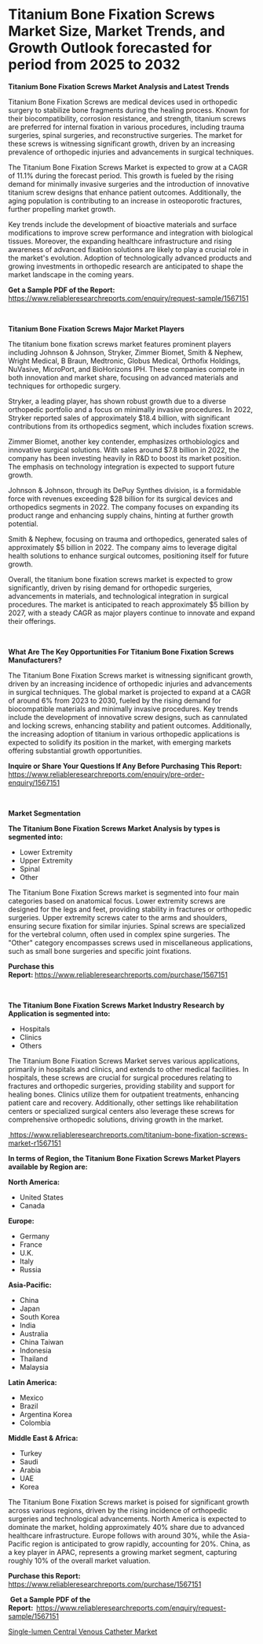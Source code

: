 <p><h1>Titanium Bone Fixation Screws Market Size, Market Trends, and Growth Outlook forecasted for period from 2025 to 2032</h1></p><p><strong>Titanium Bone Fixation Screws Market Analysis and Latest Trends</strong></p>
<p><p>Titanium Bone Fixation Screws are medical devices used in orthopedic surgery to stabilize bone fragments during the healing process. Known for their biocompatibility, corrosion resistance, and strength, titanium screws are preferred for internal fixation in various procedures, including trauma surgeries, spinal surgeries, and reconstructive surgeries. The market for these screws is witnessing significant growth, driven by an increasing prevalence of orthopedic injuries and advancements in surgical techniques.</p><p>The Titanium Bone Fixation Screws Market is expected to grow at a CAGR of 11.1% during the forecast period. This growth is fueled by the rising demand for minimally invasive surgeries and the introduction of innovative titanium screw designs that enhance patient outcomes. Additionally, the aging population is contributing to an increase in osteoporotic fractures, further propelling market growth. </p><p>Key trends include the development of bioactive materials and surface modifications to improve screw performance and integration with biological tissues. Moreover, the expanding healthcare infrastructure and rising awareness of advanced fixation solutions are likely to play a crucial role in the market's evolution. Adoption of technologically advanced products and growing investments in orthopedic research are anticipated to shape the market landscape in the coming years.</p></p>
<p><strong>Get a Sample PDF of the Report:&nbsp;</strong> <a href="https://www.reliableresearchreports.com/enquiry/request-sample/1567151?utm_campaign=2737&utm_medium=2&utm_source=Github&utm_content=ia&utm_term=22032025&utm_id=titanium-bone-fixation-screws">https://www.reliableresearchreports.com/enquiry/request-sample/1567151</a></p>
<p>&nbsp;</p>
<p><strong>Titanium Bone Fixation Screws Major Market Players</strong></p>
<p><p>The titanium bone fixation screws market features prominent players including Johnson & Johnson, Stryker, Zimmer Biomet, Smith & Nephew, Wright Medical, B Braun, Medtronic, Globus Medical, Orthofix Holdings, NuVasive, MicroPort, and BioHorizons IPH. These companies compete in both innovation and market share, focusing on advanced materials and techniques for orthopedic surgery.</p><p>Stryker, a leading player, has shown robust growth due to a diverse orthopedic portfolio and a focus on minimally invasive procedures. In 2022, Stryker reported sales of approximately $18.4 billion, with significant contributions from its orthopedics segment, which includes fixation screws.</p><p>Zimmer Biomet, another key contender, emphasizes orthobiologics and innovative surgical solutions. With sales around $7.8 billion in 2022, the company has been investing heavily in R&D to boost its market position. The emphasis on technology integration is expected to support future growth.</p><p>Johnson & Johnson, through its DePuy Synthes division, is a formidable force with revenues exceeding $28 billion for its surgical devices and orthopedics segments in 2022. The company focuses on expanding its product range and enhancing supply chains, hinting at further growth potential.</p><p>Smith & Nephew, focusing on trauma and orthopedics, generated sales of approximately $5 billion in 2022. The company aims to leverage digital health solutions to enhance surgical outcomes, positioning itself for future growth.</p><p>Overall, the titanium bone fixation screws market is expected to grow significantly, driven by rising demand for orthopedic surgeries, advancements in materials, and technological integration in surgical procedures. The market is anticipated to reach approximately $5 billion by 2027, with a steady CAGR as major players continue to innovate and expand their offerings.</p></p>
<p>&nbsp;</p>
<p><strong>What Are The Key Opportunities For Titanium Bone Fixation Screws Manufacturers?</strong></p>
<p><p>The Titanium Bone Fixation Screws market is witnessing significant growth, driven by an increasing incidence of orthopedic injuries and advancements in surgical techniques. The global market is projected to expand at a CAGR of around 6% from 2023 to 2030, fueled by the rising demand for biocompatible materials and minimally invasive procedures. Key trends include the development of innovative screw designs, such as cannulated and locking screws, enhancing stability and patient outcomes. Additionally, the increasing adoption of titanium in various orthopedic applications is expected to solidify its position in the market, with emerging markets offering substantial growth opportunities.</p></p>
<p><strong>Inquire or Share Your Questions If Any Before Purchasing This Report:</strong> <a href="https://www.reliableresearchreports.com/enquiry/pre-order-enquiry/1567151?utm_campaign=2737&utm_medium=2&utm_source=Github&utm_content=ia&utm_term=22032025&utm_id=titanium-bone-fixation-screws">https://www.reliableresearchreports.com/enquiry/pre-order-enquiry/1567151</a></p>
<p>&nbsp;</p>
<p><strong>Market Segmentation</strong></p>
<p><strong>The Titanium Bone Fixation Screws Market Analysis by types is segmented into:</strong></p>
<p><ul><li>Lower Extremity</li><li>Upper Extremity</li><li>Spinal</li><li>Other</li></ul></p>
<p><p>The Titanium Bone Fixation Screws market is segmented into four main categories based on anatomical focus. Lower extremity screws are designed for the legs and feet, providing stability in fractures or orthopedic surgeries. Upper extremity screws cater to the arms and shoulders, ensuring secure fixation for similar injuries. Spinal screws are specialized for the vertebral column, often used in complex spine surgeries. The "Other" category encompasses screws used in miscellaneous applications, such as small bone surgeries and specific joint fixations.</p></p>
<p><strong>Purchase this Report:&nbsp;</strong><a href="https://www.reliableresearchreports.com/purchase/1567151?utm_campaign=2737&utm_medium=2&utm_source=Github&utm_content=ia&utm_term=22032025&utm_id=titanium-bone-fixation-screws">https://www.reliableresearchreports.com/purchase/1567151</a></p>
<p>&nbsp;</p>
<p><strong>The Titanium Bone Fixation Screws Market Industry Research by Application is segmented into:</strong></p>
<p><ul><li>Hospitals</li><li>Clinics</li><li>Others</li></ul></p>
<p><p>The Titanium Bone Fixation Screws Market serves various applications, primarily in hospitals and clinics, and extends to other medical facilities. In hospitals, these screws are crucial for surgical procedures relating to fractures and orthopedic surgeries, providing stability and support for healing bones. Clinics utilize them for outpatient treatments, enhancing patient care and recovery. Additionally, other settings like rehabilitation centers or specialized surgical centers also leverage these screws for comprehensive orthopedic solutions, driving growth in the market.</p></p>
<p><a href="https://www.reliableresearchreports.com/titanium-bone-fixation-screws-market-r1567151?utm_campaign=2737&utm_medium=2&utm_source=Github&utm_content=ia&utm_term=22032025&utm_id=titanium-bone-fixation-screws">&nbsp;https://www.reliableresearchreports.com/titanium-bone-fixation-screws-market-r1567151</a></p>
<p><strong>In terms of Region, the Titanium Bone Fixation Screws Market Players available by Region are:</strong></p>
<p>
    <p> <strong> North America: </strong>
        <ul>
            <li>United States</li>
            <li>Canada</li>
        </ul>
        </p> 
    <p> <strong> Europe: </strong>
        <ul>
            <li>Germany</li>
            <li>France</li>
            <li>U.K.</li>
            <li>Italy</li>
            <li>Russia</li>
        </ul>
        </p> 
    <p> <strong> Asia-Pacific: </strong>
        <ul>
            <li>China</li>
            <li>Japan</li>
            <li>South Korea</li>
            <li>India</li>
            <li>Australia</li>
            <li>China Taiwan</li>
            <li>Indonesia</li>
            <li>Thailand</li>
            <li>Malaysia</li>
        </ul>
        </p> 
    <p> <strong> Latin America: </strong>
        <ul>
            <li>Mexico</li>
            <li>Brazil</li>
            <li>Argentina Korea</li>
            <li>Colombia</li>
        </ul>
        </p> 
    <p> <strong> Middle East & Africa: </strong>
        <ul>
            <li>Turkey</li>
            <li>Saudi</li>
            <li>Arabia</li>
            <li>UAE</li>
            <li>Korea</li>
        </ul>
    </p>
    </p>
<p><p>The Titanium Bone Fixation Screws market is poised for significant growth across various regions, driven by the rising incidence of orthopedic surgeries and technological advancements. North America is expected to dominate the market, holding approximately 40% share due to advanced healthcare infrastructure. Europe follows with around 30%, while the Asia-Pacific region is anticipated to grow rapidly, accounting for 20%. China, as a key player in APAC, represents a growing market segment, capturing roughly 10% of the overall market valuation.</p></p>
<p><strong>Purchase this Report: </strong><a href="https://www.reliableresearchreports.com/purchase/1567151?utm_campaign=2737&utm_medium=2&utm_source=Github&utm_content=ia&utm_term=22032025&utm_id=titanium-bone-fixation-screws">https://www.reliableresearchreports.com/purchase/1567151</a></p>
<p>&nbsp;<strong>Get a Sample PDF of the Report:&nbsp;&nbsp;</strong><a href="https://www.reliableresearchreports.com/enquiry/request-sample/1567151?utm_campaign=2737&utm_medium=2&utm_source=Github&utm_content=ia&utm_term=22032025&utm_id=titanium-bone-fixation-screws">https://www.reliableresearchreports.com/enquiry/request-sample/1567151</a></p>
<p><strong></strong></p>
<p><p><a href="https://github.com/ngozudapshi/Market-Research-Report-List-1/blob/main/single-lumen-central-venous-catheter-market.md?utm_campaign=2737&utm_medium=2&utm_source=Github&utm_content=ia&utm_term=22032025&utm_id=titanium-bone-fixation-screws">Single-lumen Central Venous Catheter Market</a></p></p>